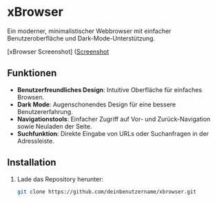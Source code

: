 # xBrowser

Ein moderner, minimalistischer Webbrowser mit einfacher Benutzeroberfläche und Dark-Mode-Unterstützung.

[xBrowser Screenshot]
([Screenshot](https://github.com/user-attachments/assets/024e9cb8-18d5-418a-b03d-54ba07875bb0)

## Funktionen
- **Benutzerfreundliches Design**: Intuitive Oberfläche für einfaches Browsen.
- **Dark Mode**: Augenschonendes Design für eine bessere Benutzererfahrung.
- **Navigationstools**: Einfacher Zugriff auf Vor- und Zurück-Navigation sowie Neuladen der Seite.
- **Suchfunktion**: Direkte Eingabe von URLs oder Suchanfragen in der Adressleiste.

## Installation
1. Lade das Repository herunter:
   ```bash
   git clone https://github.com/deinbenutzername/xbrowser.git

